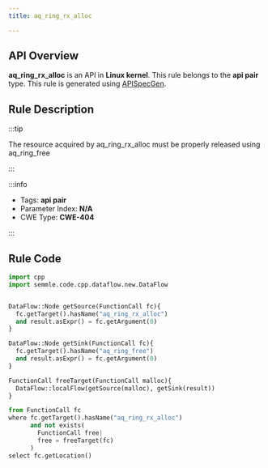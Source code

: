 ```yaml
---
title: aq_ring_rx_alloc

---
```



## API Overview
**aq_ring_rx_alloc** is an API in **Linux kernel**. This rule belongs to the **api pair** type. This rule is generated using [APISpecGen](../../tools/APISpecGen).
## Rule Description

:::tip

The resource acquired by aq_ring_rx_alloc must be properly released using aq_ring_free

:::

:::info

- Tags: **api pair**
- Parameter Index: **N/A**
- CWE Type: **CWE-404**

:::

## Rule Code
```python
import cpp
import semmle.code.cpp.dataflow.new.DataFlow


DataFlow::Node getSource(FunctionCall fc){
  fc.getTarget().hasName("aq_ring_rx_alloc")
  and result.asExpr() = fc.getArgument(0)
}

DataFlow::Node getSink(FunctionCall fc){
  fc.getTarget().hasName("aq_ring_free")
  and result.asExpr() = fc.getArgument(0)
}

FunctionCall freeTarget(FunctionCall malloc){
  DataFlow::localFlow(getSource(malloc), getSink(result))
}

from FunctionCall fc
where fc.getTarget().hasName("aq_ring_rx_alloc")
      and not exists(
        FunctionCall free| 
        free = freeTarget(fc)
      )
select fc.getLocation()

    
```